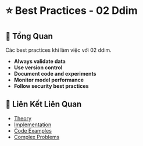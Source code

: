 # ⭐ Best Practices - 02 Ddim

## 🎯 Tổng Quan

Các best practices khi làm việc với 02 ddim.

- **Always validate data**
- **Use version control**
- **Document code and experiments**
- **Monitor model performance**
- **Follow security best practices**

## 🔗 Liên Kết Liên Quan

- [Theory](./THEORY_02_ddim.md)
- [Implementation](./IMPLEMENTATION_02_ddim.md)
- [Code Examples](./CODE_EXAMPLES_02_ddim.md)
- [Complex Problems](./COMPLEX_PROBLEMS.md)
